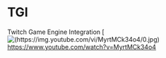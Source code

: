 # TGI
Twitch Game Engine Integration
[![(https://img.youtube.com/vi/MyrtMCk34o4/0.jpg)](https://www.youtube.com/watch?v=MyrtMCk34o4)
https://www.youtube.com/watch?v=MyrtMCk34o4
